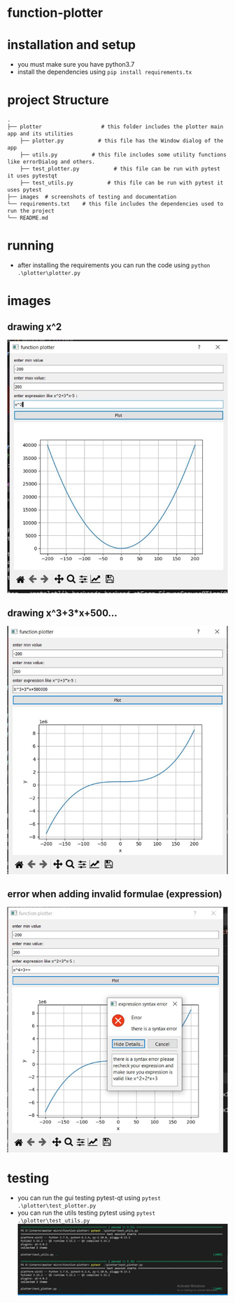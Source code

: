 # function-plotter

# installation and setup
* you must make sure you have python3.7
* install the dependencies using `pip install requirements.tx`

# project Structure
    .
    ├── plotter                   # this folder includes the plotter main app and its utilities
        ├── plotter.py           # this file has the Window dialog of the app
        ├── utils.py           # this file includes some utility functions like errorDialog and others.
        ├── test_plotter.py           # this file can be run with pytest it uses pytestqt
        ├── test_utils.py           # this file can be run with pytest it uses pytest
    ├── images  # screenshots of testing and documentation
    └── requirements.txt    # this file includes the dependencies used to run the project
    └── README.md


# running
* after installing the requirements you can run the code using `python .\plotter\plotter.py`
# images


## drawing x^2
![ x2 image ](https://github.com/marait123/function-plotter/blob/main/images/x2.JPG)

## drawing x^3+3*x+500...
![ x3 image ](https://github.com/marait123/function-plotter/blob/main/images/x3.JPG)

## error when adding invalid formulae (expression)
![ error image ](https://github.com/marait123/function-plotter/blob/main/images/error1.JPG)



# testing
* you can run the gui testing pytest-qt using `pytest  .\plotter\test_plotter.py`
* you can run the utils testing pytest using `pytest .\plotter\test_utils.py`
![ testing image ](https://github.com/marait123/function-plotter/blob/main/images/testing.JPG)
